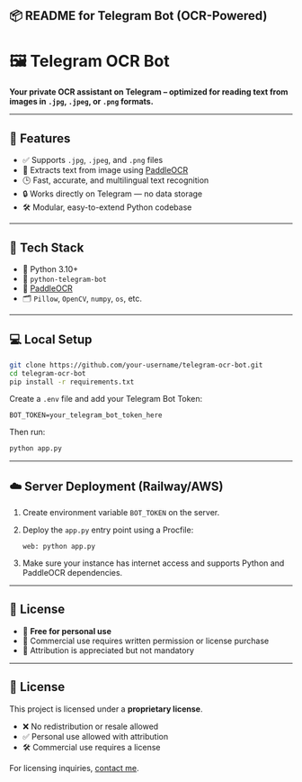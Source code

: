 ## 📦 README for Telegram Bot (OCR-Powered)

# 🖼️ Telegram OCR Bot

**Your private OCR assistant on Telegram – optimized for reading text from images in `.jpg`, `.jpeg`, or `.png` formats.**

---

## 🚀 Features

* ✅ Supports `.jpg`, `.jpeg`, and `.png` files
* 📖 Extracts text from image using [PaddleOCR](https://github.com/PaddlePaddle/PaddleOCR)
* 🕒 Fast, accurate, and multilingual text recognition
* 🔒 Works directly on Telegram — no data storage
* 🛠️ Modular, easy-to-extend Python codebase

---

## 🔧 Tech Stack

* 🐍 Python 3.10+
* 🤖 `python-telegram-bot`
* 🧠 [PaddleOCR](https://github.com/PaddlePaddle/PaddleOCR)
* 🗂️ `Pillow`, `OpenCV`, `numpy`, `os`, etc.

---

## 💻 Local Setup

```bash
git clone https://github.com/your-username/telegram-ocr-bot.git
cd telegram-ocr-bot
pip install -r requirements.txt
```

Create a `.env` file and add your Telegram Bot Token:

```env
BOT_TOKEN=your_telegram_bot_token_here
```

Then run:

```bash
python app.py
```

---

## ☁️ Server Deployment (Railway/AWS)

1. Create environment variable `BOT_TOKEN` on the server.
2. Deploy the `app.py` entry point using a Procfile:

   ```
   web: python app.py
   ```
3. Make sure your instance has internet access and supports Python and PaddleOCR dependencies.

---

## 🔐 License

* 🔸 **Free for personal use**
* 🔸 Commercial use requires written permission or license purchase
* 🔸 Attribution is appreciated but not mandatory

---

## 🔐 License

This project is licensed under a **proprietary license**.

- ❌ No redistribution or resale allowed
- ✅ Personal use allowed with attribution
- 🛠️ Commercial use requires a license

For licensing inquiries, [contact me](mailto:gourabanandadatta@gmail.com).




